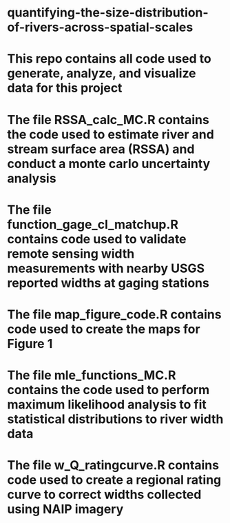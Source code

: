 # quantifying-the-size-distribution-of-rivers-across-spatial-scales
# This repo contains all code used to generate, analyze, and visualize data for this project
# The file RSSA_calc_MC.R contains the code used to estimate river and stream surface area (RSSA) and conduct a monte carlo uncertainty analysis
# The file function_gage_cl_matchup.R contains code used to validate remote sensing width measurements with nearby USGS reported widths at gaging stations
# The file map_figure_code.R contains code used to create the maps for Figure 1
# The file mle_functions_MC.R contains the code used to perform maximum likelihood analysis to fit statistical distributions to river width data
# The file w_Q_ratingcurve.R contains code used to create a regional rating curve to correct widths collected using NAIP imagery
